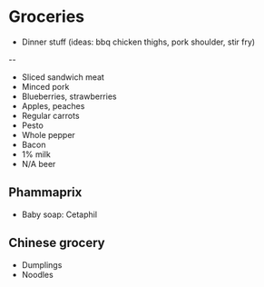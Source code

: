 # Groceries

- Dinner stuff (ideas: bbq chicken thighs, pork shoulder, stir fry)

--

- Sliced sandwich meat
- Minced pork
- Blueberries, strawberries
- Apples, peaches
- Regular carrots
- Pesto
- Whole pepper
- Bacon
- 1% milk
- N/A beer

## Phammaprix

- Baby soap: Cetaphil

## Chinese grocery

- Dumplings
- Noodles

